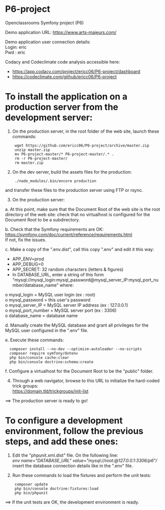 # P6-project
Openclassrooms Symfony project (P6)

Demo application URL: https://www.arts-majeurs.com/
    
Demo application user connection details:  
Login: eric  
Pwd  : eric
    
Codacy and Codeclimate code analysis accessible here:  
- https://app.codacy.com/project/ericc06/P6-project/dashboard  
- https://codeclimate.com/github/ericc06/P6-project

# To install the application on a production server from the development server:

1. On the production server, in the root folder of the web site, launch these commands:

        wget https://github.com/ericc06/P6-project/archive/master.zip  
        unzip master.zip  
        mv P6-project-master/* P6-project-master/.* .  
        rm -r P6-project-master/  
        rm master.zip

2. On the dev server, build the assets files for the production:

        ./node_modules/.bin/encore production

and transfer these files to the production server using FTP or rsync.

3. On the production server:

  a. At this point, make sure that the Document Root of the web site is the root directory of the web site: check that no virtualhost is configured for the Document Root to be a subdirectory.
  
  b. Check that the Symfony requirements are OK:  
  https://symfony.com/doc/current/reference/requirements.html  
  If not, fix the issues.
  
  c. Make a copy of the ".env.dist", call this copy ".env" and edit it this way:
  
-	APP_ENV=prod  
-	APP_DEBUG=0  
-	APP_SECRET: 32 random characters (letters & figures)  
-	In DATABASE_URL, enter a string of this form "mysql://mysql_login:mysql_password@mysql_server_IP:mysql_port_number/database_name" where:

o	mysql_login = MySQL user login (ex : root)  
o	mysql_password = this user's password  
o	mysql_server_IP = MySQL server IP address (ex : 127.0.0.1)  
o	mysql_port_number = MySQL server port (ex : 3306)  
o	database_name = database name
      
  d. Manually create the MySQL database and grant all privileges for the MySQL user configured in the ".env" file.
  
  e. Execute these commands:
  
      composer install --no-dev --optimize-autoloader --no-scripts  
      composer require symfony/dotenv  
      php bin/console cache:clear  
      php bin/console doctrine:schema:create  
      
  f. Configure a virtualhost for the Document Root to be the "public" folder.
  
4. Through a web navigator, browse to this URL to initialize the hard-coded trick groups:  
https://domain.tld/trickgroups/init-list
  
==> The production server is ready to go!


# To configure a development environment, follow the previous steps, and add these ones:

1. Edit the "phpunit.xml.dist" file. On the following line:  
_env name="DATABASE_URL" value="mysql://root:@127.0.0.1:3306/p6"/_  
insert the database connection details like in the ".env" file.
   
2. Run these commands to load the fixtures and perform the unit tests:

        composer update  
        php bin/console doctrine:fixtures:load  
        php bin/phpunit  
    
==> If the unit tests are OK, the development environment is ready.

